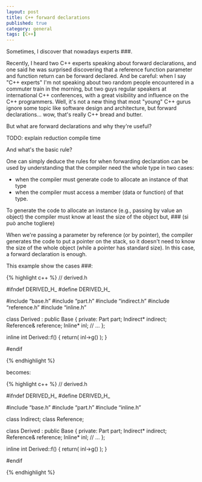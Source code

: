 ```yaml
---
layout: post
title: C++ forward declarations
published: true
category: general
tags: [C++]
---
```


Sometimes, I discover that nowadays experts ###.

Recently, I heard two C++ experts speaking about forward declarations, and
one said he was surprised discovering that a reference function parameter
and function return can be forward declared.
And be careful: when I say "C++ experts" I'm not speaking about two random people
encountered in a commuter train in the morning, but two guys regular speakers
at international C++ conferences, with a great visibility and influence on the C++ programmers.
Well, it's not a new thing that most "young" C++ gurus ignore some topic like software design and architecture,
but forward declarations... wow, that's really C++ bread and butter. 

But what are forward declarations and why they're useful?

TODO: explain reduction compile time

And what's the basic rule?

One can simply deduce the rules for when forwarding declaration can be used
by understanding that the compiler need the whole type in two cases:

* when the compiler must generate code to allocate an instance of that type
* when the compiler must access a member (data or function) of that type.

To generate the code to allocate an instance (e.g., passing by value an object)
the compiler must know at least the size of the object but, ### (si può anche togliere)

When we're passing a parameter by reference (or by pointer),
the compiler generates the code to put a pointer on the stack,
so it doesn't need to know the size of the whole object
(while a pointer has standard size). In this case, a forward declaration is enough.

This example show the cases ###:

{% highlight c++ %}
// derived.h

#ifndef DERIVED_H_
#define DERIVED_H_

#include “base.h”
#include “part.h”
#include “indirect.h”
#include “reference.h”
#include “inline.h”

class Derived : public Base
{
private:
    Part part;
    Indirect* indirect;
    Reference& reference;
    Inline* inl;
// ...
};

inline int Derived::f()
{
    return( inl->g() );
}

#endif

{% endhighlight %}

becomes:

{% highlight c++ %}
// derived.h

#ifndef DERIVED_H_
#define DERIVED_H_

#include “base.h”
#include “part.h”
#include “inline.h”

class Indirect;
class Reference;

class Derived : public Base
{
private:
    Part part;
    Indirect* indirect;
    Reference& reference;
    Inline* inl;
// ...
};

inline int Derived::f()
{
    return( inl->g() );
}

#endif

{% endhighlight %}
